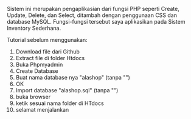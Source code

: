 Sistem ini merupakan pengaplikasian dari fungsi PHP seperti Create, Update, Delete, dan Select, ditambah dengan penggunaan CSS dan database MySQL. Fungsi-fungsi tersebut saya aplikasikan pada Sistem Inventory Sederhana.

Tutorial sebelum menggunakan:

1. Download file dari Github
2. Extract file di folder Htdocs
3. Buka Phpmyadmin
4. Create Database
5. Buat nama database nya "alashop" (tanpa "")
6. OK
7. Import database "alashop.sql" (tanpa "")
11. buka browser
12. ketik sesuai nama folder di HTdocs
11. selamat menjalankan
